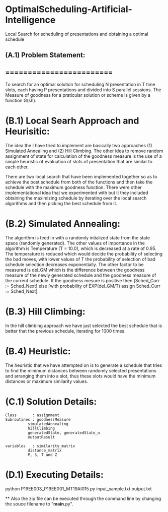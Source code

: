 # OptimalScheduling-Artificial-Intelligence
Local Search for scheduling of presentations and obtaining a optimal schedule
## (A.1) Problem Statement:
## ========================

To search for an optimal solution for scheduling N presentation in T time slots, each having P presentations and divided into S parallel sessions. The Measure of goodness for a praticular solution or scheme is given by a function G(sh).

(B.1) Local Searh Approach and Heurisitic:
==========================================

The idea the I have tried to implement are basically two approaches (1) Simulated Annealing and (2) Hill Climbing. The other idea to remove random assignment of state for calculation of the goodness measure is the use of a simple heuristic of evaluation of slots of presentation that are similar to each other.

There are two local search that have been implemented together so as to achieve the best schedule from both of the functions and then take the schedule with the maximum goodness function. There were other implementational idea that we experimented with but it they included obtaining the maximizing schedule by iterating over the local search algorithms and then picking the best schedule from it.

(B.2) Simulated Annealing:
==========================
The algorithm is feed in with a randomly intialized state from the state space (randomly generated). The other values of importance in the algorithm is Temperature (T = 10.0), which is decreased at a rate of 0.95. The temperature is reduced which would decide the probability of selecting the bad moves, with lower values of T the probability of selection of bad schedule selection decreases exponentially. The other factor to be measured is del_GM which is the difference between the goodness measure of the newly generated schedule and the goodness measure of the current schedule. If the goodness mesure is positive then [Sched_Curr := Sched_Next] else [with probability of EXP(del_GM/T) assign Sched_Curr := Sched_Next].

(B.3) Hill Climbing:
====================
In the hill climbing approach we have just selected the best schedule that is better that the previous schedule, iterating for 1000 times.

(B.4) Heuristic:
================
The heuristic that we have attempted on is to generate a schedule that tries to find the minimum distances between randomly selected presentations and arranging them into a slot, thus these slots would have the minimum distances or maximum similarity values.

(C.1) Solution Details:
=======================

	Class		: assignment
	Subroutines	: goodnessMeasure
			  simulatedAnnealing
			  hillClimbing
			  generatedState, generatedState_n
			  outputResult

	variables	: similarity_matrix
			  distance_matrix
			  P, S, T and Z
	  
(D.1) Executing Details:
========================

python P19EE003_P19EE001_MT19AI015.py input_sample.txt output.txt

** Also the zip file can be executed through the command line by changing the souce filename to "__main__.py".
